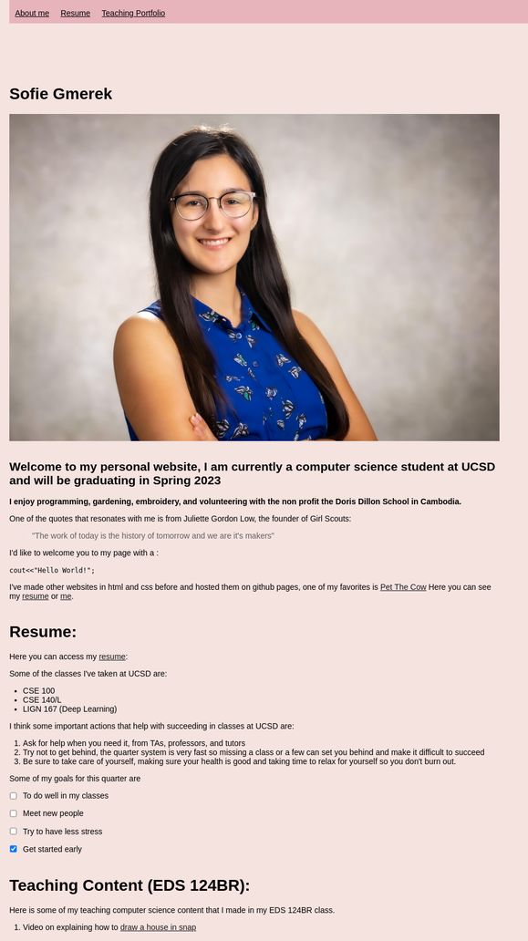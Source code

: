 <style>
body, html{
    background-color: #F5E3E0;
    font-family: Tahoma, sans-serif;
    color: black;
    scroll-behavior: smooth;
    margin-top: 50px;
    margin: auto;
    justify-content: center;
    max-width: 960px;
    margin-top: 30px;
}

.nav ul{
  background-color: #e8b4bc;;
  list-style-type: none;
  margin: 0px;
  margin-bottom:10px;
  padding: 0;
  overflow: hidden;
  color: black;
  position: fixed;
  width: 960px;
  top: 0; /* Position the navbar at the top of the page */
}

.nav li{
   display: inline;
   float: left;
  color: black;
  margin-top: 5px;
}

.nav a{
  display: block;
  padding: 10px;
  color: black;

}

.nav li a:hover {
  background-color:  #D282A6;
}


 </style>

<div class="nav">
<ul >
  <li><a href="#headshot">About me</a></li>
  <li ><a href="#resume">Resume</a></li>
  <li><a href="#teaching">Teaching Portfolio</a></li>
</ul>
</div>



# Sofie Gmerek


<a name="headshot"></a>![my_headshot](headshot1.jpeg) 
## Welcome to my personal website, I am currently a computer science student at UCSD and will be graduating in Spring 2023

**I enjoy programming, gardening, embroidery, and volunteering with the non profit the Doris Dillon School in Cambodia.**

One of the quotes that resonates with me is from Juliette Gordon Low, the founder of Girl Scouts:
>"The work of today is the history of tomorrow and we are it's makers" 

I'd like to welcome you to my page with a : 

``` cout<<"Hello World!"; ```


I've made other websites in html and css before and hosted them on github pages, one of my favorites is [Pet The Cow](https://petthecow.com/)
Here you can see my [resume](#resume) or [me](#headshot).



# <a name="resume"></a> Resume:
Here you can access my [resume](resume.png):


Some of the classes I've taken at UCSD are: 
- CSE 100 
- CSE 140/L 
- LIGN 167 (Deep Learning)

I think some important actions that help with succeeding in classes at UCSD are:
1. Ask for help when you need it, from TAs, professors, and tutors
2. Try not to get behind, the quarter system is very fast so missing a class or a few can set you behind and make it difficult to succeed
3. Be sure to take care of yourself, making sure your health is good and taking time to relax for yourself so you don't burn out.

Some of my goals for this quarter are
- [ ] To do well in my classes
- [ ] Meet new people
- [ ] Try to have less stress
- [X] Get started early


# <a name="teaching"></a> Teaching Content (EDS 124BR):

Here is some of my teaching computer science content that I made in my EDS 124BR class.

1. Video on explaining how to [draw a house in snap](https://youtu.be/JIGq2CLCKLk)
